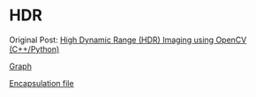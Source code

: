# HDR
Original Post: [High Dynamic Range (HDR) Imaging using OpenCV (C++/Python)](https://www.learnopencv.com/high-dynamic-range-hdr-imaging-using-opencv-cpp-python/)

[Graph](https://github.com/qiuminzhang/HDR/blob/master/HDR_Graph.png)

[Encapsulation file](https://github.com/qiuminzhang/HDR/blob/master/encapsulation.py)


